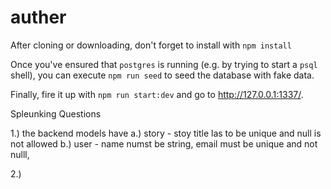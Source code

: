 # auther

After cloning or downloading, don't forget to install with `npm install`

Once you've ensured that `postgres` is running (e.g. by trying to start a `psql` shell), you can execute `npm run seed` to seed the database with fake data.

Finally, fire it up with `npm run start:dev` and go to http://127.0.0.1:1337/.

Spleunking Questions 

1.) the backend models have 
a.) story - stoy title las to be unique and null is not allowed 
b.) user - name numst be string, email must be unique and not nulll, 

2.) 